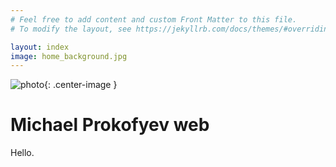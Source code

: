 ```yaml
---
# Feel free to add content and custom Front Matter to this file.
# To modify the layout, see https://jekyllrb.com/docs/themes/#overriding-theme-defaults

layout: index
image: home_background.jpg
---
```

![photo](/assets/images/{{page.image}}){: .center-image }

Michael Prokofyev web
===

Hello.
